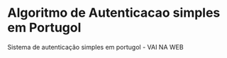 # Algoritmo de Autenticacao simples em Portugol
Sistema de autenticação simples em portugol - VAI NA WEB
